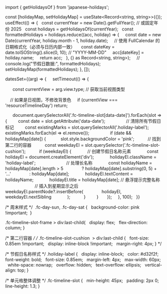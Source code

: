import { getHolidaysOf } from 'japanese-holidays';

const [holidayMap, setHolidayMap] = useState<Record<string, string>>({});
useEffect(() => {
  const currentYear = new Date().getFullYear(); // 或固定年份 2025
  const holidays = getHolidaysOf(currentYear);
  const formattedHolidays = holidays.reduce((acc, holiday) => {
    const date = new Date(currentYear, holiday.month - 1, holiday.date);
    // 使用 FullCalendar 的日期格式化（必须与日历内部一致）
    const dateKey = date.toISOString().slice(0, 10); // "YYYY-MM-DD"
    acc[dateKey] = holiday.name;
    return acc;
  }, {} as Record<string, string>);
  
  // console.log("节假日数据:", formattedHolidays);
  setHolidayMap(formattedHolidays);
}, []);

datesSet={(arg) => {
    setTimeout(() => {

      const currentView = arg.view.type; // 获取当前视图类型

    // 如果是日视图，不修改背景色
    if (currentView === 'resourceTimelineDay') return;

      document.querySelectorAll('.fc-timeline-slot[data-date]').forEach(slot => {
        const date = slot.getAttribute('data-date');
        
        // 清除所有节假日标记
        const existingMarks = slot.querySelectorAll('.holiday-label');
        existingMarks.forEach(el => el.remove());
        
        if (date && holidayMap[date]) {
           slot.style.backgroundColor = 'pink';
          // 找到第二行的容器
          const weekdayEl = slot.querySelector('.fc-timeline-slot-cushion');
          if (weekdayEl) {
            // 创建节假日名称元素
            const holidayEl = document.createElement('div');
            holidayEl.className = 'holiday-label';
            
            // 处理长名称
            const holidayName = holidayMap[date].length > 5 
              ? holidayMap[date].substring(0, 5) + '...' 
              : holidayMap[date];
            holidayEl.textContent = holidayName;
            holidayEl.title = holidayMap[date]; // 悬浮提示完整名称
            
            // 插入到星期显示之后
            weekdayEl.parentNode?.insertBefore(
              holidayEl,
              weekdayEl.nextSibling
            );
          }
        }
      });
    }, 100);
  }}




  /* 周末样式 */
 .fc-day-sun, .fc-day-sat {
  background-color: pink !important;
 }

.fc-timeline-slot-frame > div:last-child{
  display: flex;
  flex-direction: column; 
}

/* 第二行容器 */
/* .fc-timeline-slot-cushion  > div:last-child {
  font-size: 0.85em !important;
  display: inline-block !important;
  margin-right: 4px;
} */

/* 节假日名称样式 */
.holiday-label {
  display: inline-block;
  color: #d32f2f;
  font-weight: bold;
  font-size: 0.85em;
  margin-left: 4px;
  max-width: 60px;
  white-space: nowrap;
  overflow: hidden;
  text-overflow: ellipsis;
  vertical-align: top;
}

/* 单元格整体调整 */
.fc-timeline-slot {
  min-height: 45px;
  padding: 2px 0;
  line-height: 1.3;
}
